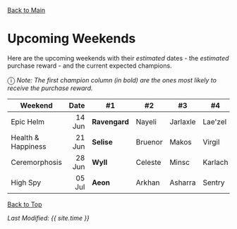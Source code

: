 [Back to Main](index.md)

# Upcoming Weekends

Here are the upcoming weekends with their *estimated* dates - the *estimated* purchase reward - and the current expected champions.

<span style="font-size:1.2em;">ⓘ</span> *Note: The first champion column (in bold) are the ones most likely to receive the purchase reward.*

| Weekend | Date | #1 | #2 | #3 | #4 | #5 | Reward |
|---|--:|---|---|---|---|---|---|
| Epic Helm | 14 Jun | **Ravengard** | Nayeli | Jarlaxle | Lae'zel | Wyll | Golden Epic |
| Health & Happiness | 21 Jun | **Selise** | Bruenor | Makos | Virgil | Kent | Golden Epic |
| Ceremorphosis | 28 Jun | **Wyll** | Celeste | Minsc | Karlach | Gale | Golden Epic |
| High Spy | 05 Jul | **Aeon** | Arkhan | Asharra | Sentry | Shandie | Golden Epic |

[Back to Top](#top)

*Last Modified: {{ site.time }}*
